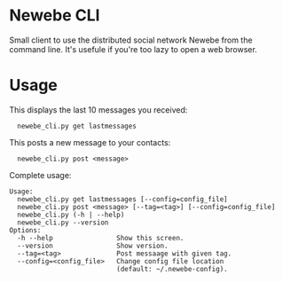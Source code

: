 # Newebe CLI

Small client to use the distributed social network Newebe from the command
line. It's usefule if you're too lazy to open a web browser.

# Usage

This displays the last 10 messages you received:

      newebe_cli.py get lastmessages

This posts a new message to your contacts:

      newebe_cli.py post <message>

Complete usage:

    Usage:
      newebe_cli.py get lastmessages [--config=config_file]
      newebe_cli.py post <message> [--tag=<tag>] [--config=config_file]
      newebe_cli.py (-h | --help)
      newebe_cli.py --version
    Options:
      -h --help                Show this screen.
      --version                Show version.
      --tag=<tag>              Post messaage with given tag.
      --config=<config_file>   Change config file location
                               (default: ~/.newebe-config).



